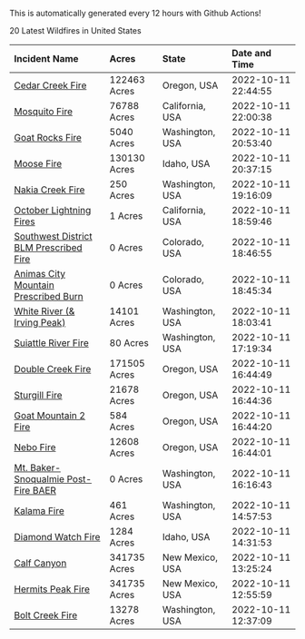 This is automatically generated every 12 hours with Github Actions!

20 Latest Wildfires in United States

 | Incident Name | Acres | State | Date and Time |
|:---|:---|:---|:---|
| [Cedar Creek Fire](https://inciweb.nwcg.gov/incident/8307/) | 122463 Acres | Oregon, USA | 2022-10-11 22:44:55 |
| [Mosquito Fire](https://inciweb.nwcg.gov/incident/8398/) | 76788 Acres | California, USA | 2022-10-11 22:00:38 |
| [Goat Rocks Fire](https://inciweb.nwcg.gov/incident/8415/) | 5040 Acres | Washington, USA | 2022-10-11 20:53:40 |
| [Moose Fire](https://inciweb.nwcg.gov/incident/8249/) | 130130 Acres | Idaho, USA | 2022-10-11 20:37:15 |
| [Nakia Creek Fire](https://inciweb.nwcg.gov/incident/8443/) | 250 Acres | Washington, USA | 2022-10-11 19:16:09 |
| [October Lightning Fires](https://inciweb.nwcg.gov/incident/8442/) | 1 Acres | California, USA | 2022-10-11 18:59:46 |
| [Southwest District BLM Prescribed Fire ](https://inciweb.nwcg.gov/incident/7852/) | 0 Acres | Colorado, USA | 2022-10-11 18:46:55 |
| [Animas City Mountain Prescribed Burn](https://inciweb.nwcg.gov/incident/7688/) | 0 Acres | Colorado, USA | 2022-10-11 18:45:34 |
| [White River (& Irving Peak)](https://inciweb.nwcg.gov/incident/8329/) | 14101 Acres | Washington, USA | 2022-10-11 18:03:41 |
| [Suiattle River Fire](https://inciweb.nwcg.gov/incident/8396/) | 80 Acres | Washington, USA | 2022-10-11 17:19:34 |
| [Double Creek Fire](https://inciweb.nwcg.gov/incident/8366/) | 171505 Acres | Oregon, USA | 2022-10-11 16:44:49 |
| [Sturgill Fire](https://inciweb.nwcg.gov/incident/8364/) | 21678 Acres | Oregon, USA | 2022-10-11 16:44:36 |
| [Goat Mountain 2 Fire](https://inciweb.nwcg.gov/incident/8380/) | 584 Acres | Oregon, USA | 2022-10-11 16:44:20 |
| [Nebo Fire](https://inciweb.nwcg.gov/incident/8363/) | 12608 Acres | Oregon, USA | 2022-10-11 16:44:01 |
| [Mt. Baker-Snoqualmie Post-Fire BAER](https://inciweb.nwcg.gov/incident/8429/) | 0 Acres | Washington, USA | 2022-10-11 16:16:43 |
| [Kalama Fire](https://inciweb.nwcg.gov/incident/8420/) | 461 Acres | Washington, USA | 2022-10-11 14:57:53 |
| [Diamond Watch Fire](https://inciweb.nwcg.gov/incident/8264/) | 1284 Acres | Idaho, USA | 2022-10-11 14:31:53 |
| [Calf Canyon](https://inciweb.nwcg.gov/incident/8069/) | 341735 Acres | New Mexico, USA | 2022-10-11 13:25:24 |
| [Hermits Peak Fire](https://inciweb.nwcg.gov/incident/8049/) | 341735 Acres | New Mexico, USA | 2022-10-11 12:55:59 |
| [Bolt Creek Fire](https://inciweb.nwcg.gov/incident/8417/) | 13278 Acres | Washington, USA | 2022-10-11 12:37:09 |
